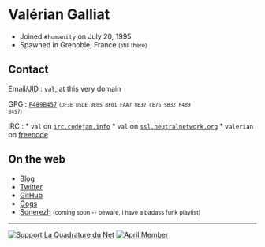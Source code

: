 Valérian Galliat
================

* Joined `#humanity` on July 20, 1995
* Spawned in Grenoble, France <small>(still there)</small>

Contact
-------

Email/<abbr title="XMPP/Jabber">JID</abbr>
:   `val`, at this very domain

GPG
:   [`F489B457`](https://val.codejam.info/public/public.key.txt)
    <small>(<code>DF3E D5DE 9E05 BF01 FAA7 8B37 CE76 5B32 F489 B457</code>)</small>

IRC
:   * `val` on [`irc.codejam.info`](network.html#irc)
    * `val` on [`ssl.neutralnetwork.org`](https://ssl.neutralnetwork.org/)
    * `valerian` on [freenode](https://freenode.net/)

On the web
----------

* [Blog](.)
* [Twitter](https://twitter.com/valeriangalliat)
* [GitHub](https://github.com/valeriangalliat)
* [Gogs](https://git.codejam.info/val)
* [Sonerezh](https://www.sonerezh.bzh/) <small>(coming soon -- beware, I have a
  badass funk playlist)</small>

---

<!-- This is awesome to create badges: <https://github.com/badges/shields> -->

[![Support La Quadrature du Net](https://val.codejam.info/img/support-lqdn.svg)][lqdn]
[![April Member](https://val.codejam.info/img/member-april.svg)][april]

[lqdn]: http://www.laquadrature.net/ "Defend a free Internet"
[april]: http://www.april.org/ "Support free software"
